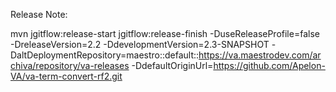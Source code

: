 Release Note:

mvn jgitflow:release-start jgitflow:release-finish -DuseReleaseProfile=false -DreleaseVersion=2.2 -DdevelopmentVersion=2.3-SNAPSHOT -DaltDeploymentRepository=maestro::default::https://va.maestrodev.com/archiva/repository/va-releases -DdefaultOriginUrl=https://github.com/Apelon-VA/va-term-convert-rf2.git
